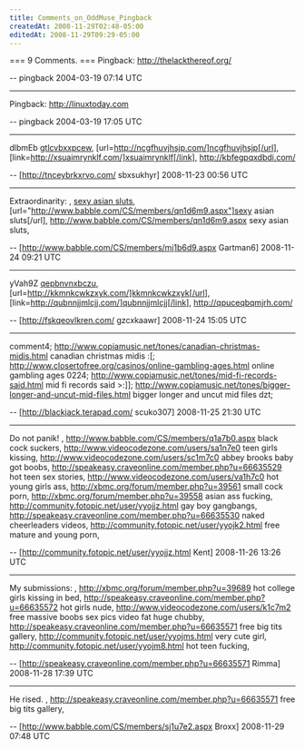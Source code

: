 ```yaml
---
title: Comments_on_OddMuse_Pingback
createdAt: 2008-11-29T02:48-05:00
editedAt: 2008-11-29T09:29-05:00
---
```


=== 9 Comments. ===
Pingback: http://thelackthereof.org/

-- pingback 2004-03-19 07:14 UTC

----
Pingback: http://linuxtoday.com

-- pingback 2004-03-19 17:05 UTC


----

dlbmEb  <a href="http://gtlcvbxxpcew.com/">gtlcvbxxpcew</a>, [url=http://ncgfhuvjhsjp.com/]ncgfhuvjhsjp[/url], [link=http://xsuaimrynklf.com/]xsuaimrynklf[/link], http://kbfegpqxdbdi.com/

-- [http://tnceybrkxrvo.com/ sbxsukhyr] 2008-11-23 00:56 UTC


----

Extraordinarity: , <a href="http://www.babble.com/CS/members/qn1d6m9.aspx">sexy asian sluts</a>, [url="http://www.babble.com/CS/members/qn1d6m9.aspx"]sexy asian sluts[/url], http://www.babble.com/CS/members/qn1d6m9.aspx sexy asian sluts,

-- [http://www.babble.com/CS/members/mj1b6d9.aspx Gartman6] 2008-11-24 09:21 UTC


----

yVah9Z  <a href="http://qepbnvnxbczu.com/">qepbnvnxbczu</a>, [url=http://kkmnkcwkzxyk.com/]kkmnkcwkzxyk[/url], [link=http://qubnnjjmlcjj.com/]qubnnjjmlcjj[/link], http://qpuceqbqmjrh.com/

-- [http://fskqeovlkren.com/ gzcxkaawr] 2008-11-24 15:05 UTC


----

comment4; http://www.copiamusic.net/tones/canadian-christmas-midis.html canadian christmas midis :[; http://www.closertofree.org/casinos/online-gambling-ages.html online gambling ages 0224; http://www.copiamusic.net/tones/mid-fi-records-said.html mid fi records said >:]]; http://www.copiamusic.net/tones/bigger-longer-and-uncut-mid-files.html bigger longer and uncut mid files dzt;

-- [http://blackjack.terapad.com/ scuko307] 2008-11-25 21:30 UTC


----

Do not panik! , http://www.babble.com/CS/members/q1a7b0.aspx black cock suckers, http://www.videocodezone.com/users/sa1n7e0 teen girls kissing, http://www.videocodezone.com/users/sc1m7c0 abbey brooks baby got boobs, http://speakeasy.craveonline.com/member.php?u=66635529 hot teen sex stories, http://www.videocodezone.com/users/va1h7c0 hot young girls ass, http://xbmc.org/forum/member.php?u=39561 small cock porn, http://xbmc.org/forum/member.php?u=39558 asian ass fucking, http://community.fotopic.net/user/yyojjz.html gay boy gangbangs, http://speakeasy.craveonline.com/member.php?u=66635530 naked cheerleaders videos, http://community.fotopic.net/user/yyojk2.html free mature and young porn,

-- [http://community.fotopic.net/user/yyojjz.html Kent] 2008-11-26 13:26 UTC


----

My submissions: , http://xbmc.org/forum/member.php?u=39689 hot college girls kissing in bed, http://speakeasy.craveonline.com/member.php?u=66635572 hot girls nude, http://www.videocodezone.com/users/k1c7m2 free massive boobs sex pics video fat huge chubby, http://speakeasy.craveonline.com/member.php?u=66635571 free big tits gallery, http://community.fotopic.net/user/yyojms.html very cute girl, http://community.fotopic.net/user/yyojm8.html hot teen fucking,

-- [http://speakeasy.craveonline.com/member.php?u=66635571 Rimma] 2008-11-28 17:39 UTC


----

He rised. , http://speakeasy.craveonline.com/member.php?u=66635571 free big tits gallery,

-- [http://www.babble.com/CS/members/sj1u7e2.aspx Broxx] 2008-11-29 07:48 UTC


